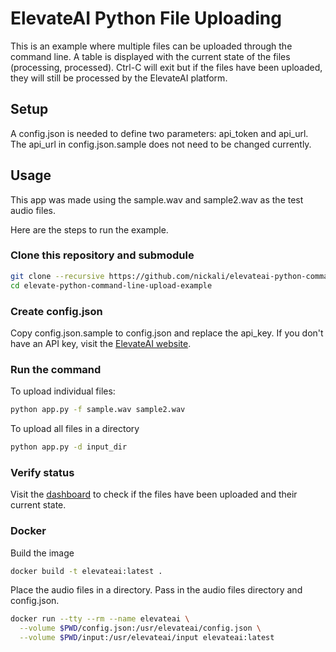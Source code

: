 # ElevateAI Python File Uploading

This is an example where multiple files can be uploaded through the command line. A table is displayed with the current state of the files (processing, processed). Ctrl-C will exit but if the files have been uploaded, they will still be processed by the ElevateAI platform.

## Setup

A config.json is needed to define two parameters: api_token and api_url. The api_url in config.json.sample does not need to be changed currently.

## Usage

This app was made using the sample.wav and sample2.wav as the test audio files.

Here are the steps to run the example.

### Clone this repository and submodule

```sh
git clone --recursive https://github.com/nickali/elevateai-python-command-line-upload-example.git
cd elevate-python-command-line-upload-example
```

### Create config.json

Copy config.json.sample to config.json and replace the api_key. If you don't have an API key, visit the [ElevateAI website](https://www.elevateai.com).

### Run the command

To upload individual files:

```sh
python app.py -f sample.wav sample2.wav
```

To upload all files in a directory

```sh
python app.py -d input_dir
```

### Verify status

Visit the [dashboard](https://app.elevateai.com/Interactions) to check if the files have been uploaded and their current state.

### Docker

Build the image

```sh
docker build -t elevateai:latest .
```

Place the audio files in a directory. Pass in the audio files directory and config.json.

```sh
docker run --tty --rm --name elevateai \
  --volume $PWD/config.json:/usr/elevateai/config.json \
  --volume $PWD/input:/usr/elevateai/input elevateai:latest
```

